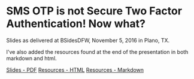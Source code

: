 SMS OTP is not Secure Two Factor Authentication! Now what?
==========================================================

Slides as delivered at BSidesDFW, November 5, 2016 in Plano, TX.

I've also added the resources found at the end of the presentation in
both markdown and html.

[Slides - PDF](sms_otp_is_not_secure_two_factor_authentication_now_what.pdf)
[Resources - HTML](sms_otp_is_not_secure_two_factor_authentication_now_what_resources.html)
[Resources - Markdown](sms_otp_is_not_secure_two_factor_authentication_now_what_resources.md)
